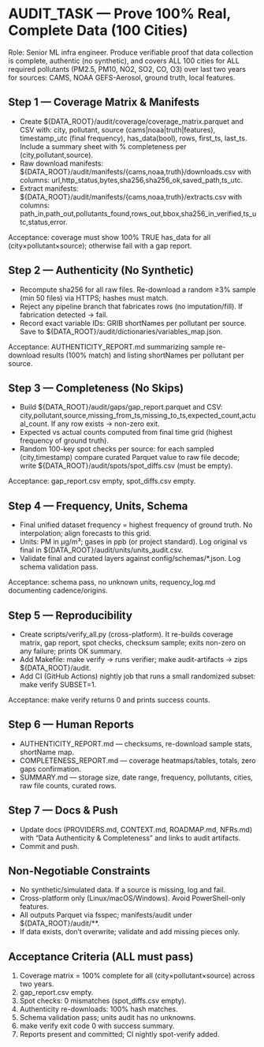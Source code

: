 ﻿# AUDIT\_TASK — Prove 100% Real, Complete Data (100 Cities)

Role: Senior ML infra engineer. Produce verifiable proof that data collection is complete, authentic (no synthetic), and covers ALL 100 cities for ALL required pollutants (PM2.5, PM10, NO2, SO2, CO, O3) over last two years for sources: CAMS, NOAA GEFS-Aerosol, ground truth, local features.

## Step 1 — Coverage Matrix \& Manifests

* Create ${DATA\_ROOT}/audit/coverage/coverage\_matrix.parquet and CSV with: city, pollutant, source (cams|noaa|truth|features), timestamp\_utc (final frequency), has\_data(bool), rows, first\_ts, last\_ts. Include a summary sheet with % completeness per (city,pollutant,source).
* Raw download manifests: ${DATA\_ROOT}/audit/manifests/{cams,noaa,truth}/downloads.csv with columns: url,http\_status,bytes,sha256,sha256\_ok,saved\_path,ts\_utc.
* Extract manifests: ${DATA\_ROOT}/audit/manifests/{cams,noaa,truth}/extracts.csv with columns: path\_in,path\_out,pollutants\_found,rows\_out,bbox,sha256\_in\_verified,ts\_utc,status,error.

Acceptance: coverage must show 100% TRUE has\_data for all (city×pollutant×source); otherwise fail with a gap report.

## Step 2 — Authenticity (No Synthetic)

* Recompute sha256 for all raw files. Re-download a random ≥3% sample (min 50 files) via HTTPS; hashes must match.
* Reject any pipeline branch that fabricates rows (no imputation/fill). If fabrication detected → fail.
* Record exact variable IDs: GRIB shortNames per pollutant per source. Save to ${DATA\_ROOT}/audit/dictionaries/variables\_map.json.

Acceptance: AUTHENTICITY\_REPORT.md summarizing sample re-download results (100% match) and listing shortNames per pollutant per source.

## Step 3 — Completeness (No Skips)

* Build ${DATA\_ROOT}/audit/gaps/gap\_report.parquet and CSV: city,pollutant,source,missing\_from\_ts,missing\_to\_ts,expected\_count,actual\_count. If any row exists → non-zero exit.
* Expected vs actual counts computed from final time grid (highest frequency of ground truth).
* Random 100-key spot checks per source: for each sampled (city,timestamp) compare curated Parquet value to raw file decode; write ${DATA\_ROOT}/audit/spots/spot\_diffs.csv (must be empty).

Acceptance: gap\_report.csv empty, spot\_diffs.csv empty.

## Step 4 — Frequency, Units, Schema

* Final unified dataset frequency = highest frequency of ground truth. No interpolation; align forecasts to this grid.
* Units: PM in µg/m³; gases in ppb (or project standard). Log original vs final in ${DATA\_ROOT}/audit/units/units\_audit.csv.
* Validate final and curated layers against config/schemas/\*.json. Log schema validation pass.

Acceptance: schema pass, no unknown units,
requency\_log.md documenting cadence/origins.

## Step 5 — Reproducibility

* Create scripts/verify\_all.py (cross-platform). It re-builds coverage matrix, gap report, spot checks, checksum sample; exits non-zero on any failure; prints OK summary.
* Add Makefile: make verify → runs verifier; make audit-artifacts → zips ${DATA\_ROOT}/audit.
* Add CI (GitHub Actions) nightly job that runs a small randomized subset: make verify SUBSET=1.

Acceptance: make verify returns 0 and prints success counts.

## Step 6 — Human Reports

* AUTHENTICITY\_REPORT.md — checksums, re-download sample stats, shortName map.
* COMPLETENESS\_REPORT.md — coverage heatmaps/tables, totals, zero gaps confirmation.
* SUMMARY.md — storage size, date range, frequency, pollutants, cities, raw file counts, curated rows.

## Step 7 — Docs \& Push

* Update docs (PROVIDERS.md, CONTEXT.md, ROADMAP.md, NFRs.md) with “Data Authenticity \& Completeness” and links to audit artifacts.
* Commit and push.

## Non-Negotiable Constraints

* No synthetic/simulated data. If a source is missing, log and fail.
* Cross-platform only (Linux/macOS/Windows). Avoid PowerShell-only features.
* All outputs Parquet via fsspec; manifests/audit under ${DATA\_ROOT}/audit/\*\*.
* If data exists, don’t overwrite; validate and add missing pieces only.

## Acceptance Criteria (ALL must pass)

1. Coverage matrix = 100% complete for all (city×pollutant×source) across two years.
2. gap\_report.csv empty.
3. Spot checks: 0 mismatches (spot\_diffs.csv empty).
4. Authenticity re-downloads: 100% hash matches.
5. Schema validation pass; units audit has no unknowns.
6. make verify exit code 0 with success summary.
7. Reports present and committed; CI nightly spot-verify added.
